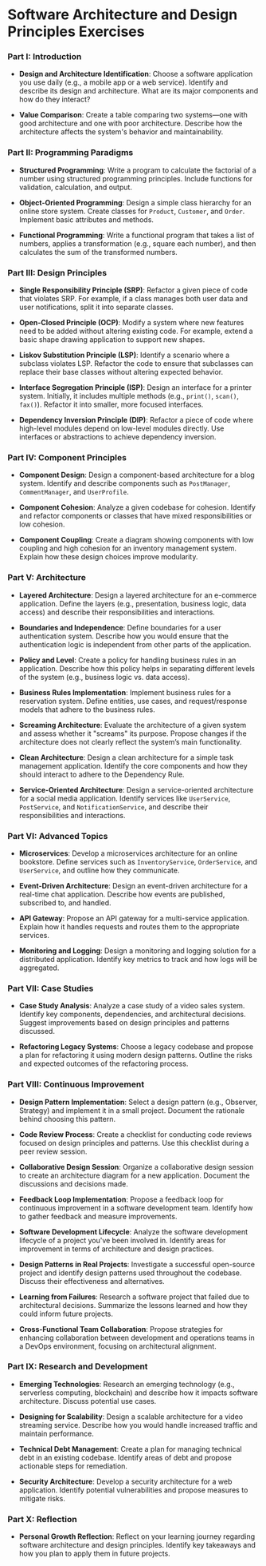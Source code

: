# Software Architecture and Design Principles Exercises

### **Part I: Introduction**

- **Design and Architecture Identification**: Choose a software application you use daily (e.g., a mobile app or a web service). Identify and describe its design and architecture. What are its major components and how do they interact?

- **Value Comparison**: Create a table comparing two systems—one with good architecture and one with poor architecture. Describe how the architecture affects the system's behavior and maintainability.

### **Part II: Programming Paradigms**

- **Structured Programming**: Write a program to calculate the factorial of a number using structured programming principles. Include functions for validation, calculation, and output.

- **Object-Oriented Programming**: Design a simple class hierarchy for an online store system. Create classes for `Product`, `Customer`, and `Order`. Implement basic attributes and methods.

- **Functional Programming**: Write a functional program that takes a list of numbers, applies a transformation (e.g., square each number), and then calculates the sum of the transformed numbers.

### **Part III: Design Principles**

- **Single Responsibility Principle (SRP)**: Refactor a given piece of code that violates SRP. For example, if a class manages both user data and user notifications, split it into separate classes.

- **Open-Closed Principle (OCP)**: Modify a system where new features need to be added without altering existing code. For example, extend a basic shape drawing application to support new shapes.

- **Liskov Substitution Principle (LSP)**: Identify a scenario where a subclass violates LSP. Refactor the code to ensure that subclasses can replace their base classes without altering expected behavior.

- **Interface Segregation Principle (ISP)**: Design an interface for a printer system. Initially, it includes multiple methods (e.g., `print()`, `scan()`, `fax()`). Refactor it into smaller, more focused interfaces.

- **Dependency Inversion Principle (DIP)**: Refactor a piece of code where high-level modules depend on low-level modules directly. Use interfaces or abstractions to achieve dependency inversion.

### **Part IV: Component Principles**

- **Component Design**: Design a component-based architecture for a blog system. Identify and describe components such as `PostManager`, `CommentManager`, and `UserProfile`.

- **Component Cohesion**: Analyze a given codebase for cohesion. Identify and refactor components or classes that have mixed responsibilities or low cohesion.

- **Component Coupling**: Create a diagram showing components with low coupling and high cohesion for an inventory management system. Explain how these design choices improve modularity.

### **Part V: Architecture**

- **Layered Architecture**: Design a layered architecture for an e-commerce application. Define the layers (e.g., presentation, business logic, data access) and describe their responsibilities and interactions.

- **Boundaries and Independence**: Define boundaries for a user authentication system. Describe how you would ensure that the authentication logic is independent from other parts of the application.

- **Policy and Level**: Create a policy for handling business rules in an application. Describe how this policy helps in separating different levels of the system (e.g., business logic vs. data access).

- **Business Rules Implementation**: Implement business rules for a reservation system. Define entities, use cases, and request/response models that adhere to the business rules.

- **Screaming Architecture**: Evaluate the architecture of a given system and assess whether it "screams" its purpose. Propose changes if the architecture does not clearly reflect the system’s main functionality.

- **Clean Architecture**: Design a clean architecture for a simple task management application. Identify the core components and how they should interact to adhere to the Dependency Rule.

- **Service-Oriented Architecture**: Design a service-oriented architecture for a social media application. Identify services like `UserService`, `PostService`, and `NotificationService`, and describe their responsibilities and interactions.

### **Part VI: Advanced Topics**

- **Microservices**: Develop a microservices architecture for an online bookstore. Define services such as `InventoryService`, `OrderService`, and `UserService`, and outline how they communicate.

- **Event-Driven Architecture**: Design an event-driven architecture for a real-time chat application. Describe how events are published, subscribed to, and handled.

- **API Gateway**: Propose an API gateway for a multi-service application. Explain how it handles requests and routes them to the appropriate services.

- **Monitoring and Logging**: Design a monitoring and logging solution for a distributed application. Identify key metrics to track and how logs will be aggregated.

### **Part VII: Case Studies**

- **Case Study Analysis**: Analyze a case study of a video sales system. Identify key components, dependencies, and architectural decisions. Suggest improvements based on design principles and patterns discussed.

- **Refactoring Legacy Systems**: Choose a legacy codebase and propose a plan for refactoring it using modern design patterns. Outline the risks and expected outcomes of the refactoring process.

### **Part VIII: Continuous Improvement**

- **Design Pattern Implementation**: Select a design pattern (e.g., Observer, Strategy) and implement it in a small project. Document the rationale behind choosing this pattern.

- **Code Review Process**: Create a checklist for conducting code reviews focused on design principles and patterns. Use this checklist during a peer review session.

- **Collaborative Design Session**: Organize a collaborative design session to create an architecture diagram for a new application. Document the discussions and decisions made.

- **Feedback Loop Implementation**: Propose a feedback loop for continuous improvement in a software development team. Identify how to gather feedback and measure improvements.

- **Software Development Lifecycle**: Analyze the software development lifecycle of a project you've been involved in. Identify areas for improvement in terms of architecture and design practices.

- **Design Patterns in Real Projects**: Investigate a successful open-source project and identify design patterns used throughout the codebase. Discuss their effectiveness and alternatives.

- **Learning from Failures**: Research a software project that failed due to architectural decisions. Summarize the lessons learned and how they could inform future projects.

- **Cross-Functional Team Collaboration**: Propose strategies for enhancing collaboration between development and operations teams in a DevOps environment, focusing on architectural alignment.

### **Part IX: Research and Development**

- **Emerging Technologies**: Research an emerging technology (e.g., serverless computing, blockchain) and describe how it impacts software architecture. Discuss potential use cases.

- **Designing for Scalability**: Design a scalable architecture for a video streaming service. Describe how you would handle increased traffic and maintain performance.

- **Technical Debt Management**: Create a plan for managing technical debt in an existing codebase. Identify areas of debt and propose actionable steps for remediation.

- **Security Architecture**: Develop a security architecture for a web application. Identify potential vulnerabilities and propose measures to mitigate risks.

### **Part X: Reflection**

- **Personal Growth Reflection**: Reflect on your learning journey regarding software architecture and design principles. Identify key takeaways and how you plan to apply them in future projects.
